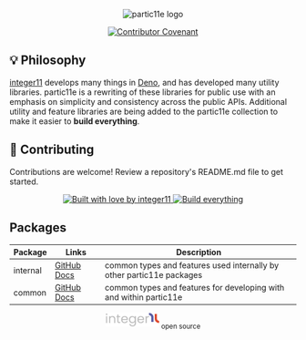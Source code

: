 <p align="center">
  <img
    alt="partic11e logo"
    height="70"
    src="https://raw.githubusercontent.com/partic11e/.github/main/profile/img/logotype.svg"
  />
</p>

<p align="center">
  <!-- Badges -->
  <a href="https://github.com/partic11e/.github/blob/main/.github/CODE_OF_CONDUCT.md">
    <img
      alt="Contributor Covenant"
      src="https://img.shields.io/badge/Contributor%20Covenant-2.1-4baaaa.svg?style=flat-square"
    />
  </a>
</p>

## 💡 Philosophy

[integer11][i11n] develops many things in [Deno][deno], and has developed many
utility libraries. partic11e is a rewriting of these libraries for public use
with an emphasis on simplicity and consistency across the public APIs.
Additional utility and feature libraries are being added to the partic11e
collection to make it easier to **build everything**.

## 🤝 Contributing

Contributions are welcome! Review a repository's README.md file to get started.

<p align="center">
  <a href="https://github.com/i11n">
    <img
      alt="Built with love by integer11"
      src="https://img.shields.io/badge/built%20with%20%E2%9D%A4%20-i11n-585CA4?style=for-the-badge"
    />
  </a>
  <a href="https://github.com/i11n">
    <img
      alt="Build everything" 
      src="https://img.shields.io/badge/BUILD-EVERYTHING-DE492E?style=for-the-badge"
    />
  </a>
</p>

## Packages
| Package | Links | Description |
| ------- | ---- | ----------- |
| internal | [GitHub][p11-internal-gh] &nbsp; [Docs][p11-internal-docs] | common types and features used internally by other partic11e packages |
| common | [GitHub][p11-common-gh] &nbsp; [Docs][p11-common-docs] | common types and features for developing with and within partic11e |

<p align="center">
  <img
    alt="partic11e logo"
    height="24"
    src="https://raw.githubusercontent.com/i11n/.github/main/profile/img/logotype.svg"
  />
  <sub>open source</sub>
</p>


[deno]: https://deno.land "Deno: A fast, modern, secure runtime for the web"
[i11n]: https://integer11.org "integer11 home"
[p11-internal-gh]: https://github.com/partic11e/internal "partic11e/internal on GitHub"
[p11-internal-docs]: https://docs.integer11.org/partic11e/internal "partic11e/internal documentation"
[p11-common-gh]: https://github.com/partic11e/common "partic11e/common on GitHub"
[p11-common-docs]: https://docs.integer11.org/partic11e/common "partic11e/common documentation"
